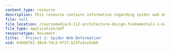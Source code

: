 ```yaml
---
content_type: resource
description: This resource contains information regarding spider web deformation.
file: null
file_location: /coursemedia/4-112-architecture-design-fundamentals-i-nano-machines-fall-2012/64bb67b138c07dc34f27b13fa3ce5ab9_MIT4_112F12_Doc_Ex1_TR.pdf
file_type: application/pdf
resourcetype: Document
title: ' Project 1: Spider Web Deformation'
uid: 64bb67b1-38c0-7dc3-4f27-b13fa3ce5ab9
---
```

